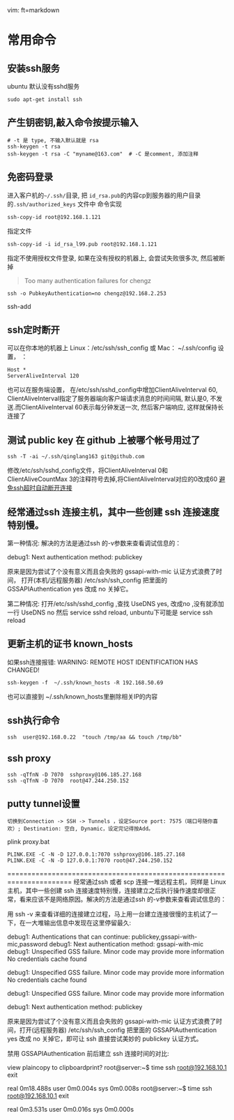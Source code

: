    vim: ft=markdown   
# 常用命令

## 安装ssh服务
ubuntu 默认没有sshd服务

    sudo apt-get install ssh

## 产生钥密钥,敲入命令按提示输入

    # -t 是 type, 不输入默认就是 rsa
    ssh-keygen -t rsa
    ssh-keygen -t rsa -C "myname@163.com"  # -C 是comment, 添加注释

## 免密码登录
进入客户机的`~/.ssh/`目录, 把 `id_rsa.pub`的内容cp到服务器的用户目录的`.ssh/authorized_keys` 文件中
命令实现

    ssh-copy-id root@192.168.1.121
指定文件

    ssh-copy-id -i id_rsa_l99.pub root@192.168.1.121
指定不使用授权文件登录, 如果在没有授权的机器上, 会尝试失败很多次, 然后被断掉
>Too many authentication failures for chengz

    ssh -o PubkeyAuthentication=no chengz@192.168.2.253

ssh-add
## ssh定时断开
可以在你本地的机器上 Linux：/etc/ssh/ssh_config 或 Mac： ~/.ssh/config 设置， ：

    Host *
    ServerAliveInterval 120
也可以在服务端设置，
在/etc/ssh/sshd_config中增加ClientAliveInterval 60, ClientAliveInterval指定了服务器端向客户端请求消息的时间间隔, 默认是0, 不发送.而ClientAliveInterval 60表示每分钟发送一次, 然后客户端响应, 这样就保持长连接了

## 测试 public key 在 github 上被哪个帐号用过了

    ssh -T -ai ~/.ssh/qinglang163 git@github.com
修改/etc/ssh/sshd_config文件，将ClientAliveInterval 0和ClientAliveCountMax 3的注释符号去掉,将ClientAliveInterval对应的0改成60
[避免ssh超时自动断开连接][1]

## 经常通过ssh 连接主机，其中一些创建 ssh 连接速度特别慢。

第一种情况:
解决的方法是通过ssh 的-v参数来查看调试信息的：

debug1: Next authentication method: publickey

原来是因为尝试了个没有意义而且会失败的 gssapi-with-mic 认证方式浪费了时间，
打开(本机/远程服务器) /etc/ssh/ssh_config 把里面的 GSSAPIAuthentication yes 改成 no 关掉它。

第二种情况:
打开/etc/ssh/sshd_config ,查找 UseDNS yes, 改成no ,没有就添加一行
UseDNS no
然后 service sshd reload,  unbuntu下可能是 service ssh reload

## 更新主机的证书 known_hosts
如果ssh连接报错: WARNING: REMOTE HOST IDENTIFICATION HAS CHANGED!

    ssh-keygen -f  ~/.ssh/known_hosts -R 192.168.50.69
也可以直接到 ~/.ssh/known_hosts里删除相关IP的内容

## ssh执行命令

    ssh  user@192.168.0.22  "touch /tmp/aa && touch /tmp/bb"
## ssh proxy

    ssh -qTfnN -D 7070  sshproxy@106.185.27.168
    ssh -qTfnN -D 7070  root@47.244.250.152

## putty  tunnel设置

	切换到Connection -> SSH -> Tunnels ，设定Source port: 7575（端口号随你喜欢）; Destination: 空白, Dynamic，设定完记得按Add。

plink    proxy.bat

	PLINK.EXE -C -N -D 127.0.0.1:7070 sshproxy@106.185.27.168
    PLINK.EXE -C -N -D 127.0.0.1:7070 root@47.244.250.152













======================================================================
经常通过ssh 或者 scp 连接一堆远程主机，同样是 Linux 主机，其中一些创建 ssh 连接速度特别慢，连接建立之后执行操作速度却很正常，看来应该不是网络原因。解决的方法是通过ssh 的-v参数来查看调试信息的：

用 ssh -v 来查看详细的连接建立过程，马上用一台建立连接很慢的主机试了一下，在一大堆输出信息中发现在这里停留最久:

debug1: Authentications that can continue: publickey,gssapi-with-mic,password
debug1: Next authentication method: gssapi-with-mic
debug1: Unspecified GSS failure. Minor code may provide more information
No credentials cache found

debug1: Unspecified GSS failure. Minor code may provide more information
No credentials cache found

debug1: Unspecified GSS failure. Minor code may provide more information

debug1: Next authentication method: publickey


原来是因为尝试了个没有意义而且会失败的 gssapi-with-mic 认证方式浪费了时间，打开(远程服务器) /etc/ssh/ssh_config 把里面的 GSSAPIAuthentication yes 改成 no 关掉它，即可让 ssh 直接尝试美妙的 publickey 认证方式。

禁用 GSSAPIAuthentication 前后建立 ssh 连接时间的对比:

view plaincopy to clipboardprint?
root@server:~$ time ssh root@192.168.10.1 exit

real 0m18.488s
user 0m0.004s
sys 0m0.008s
root@server:~$ time ssh root@192.168.10.1 exit

real 0m3.531s
user 0m0.016s
sys 0m0.000s


[1]: http://www.osedu.net/article/linux/2012-05-02/405.html

